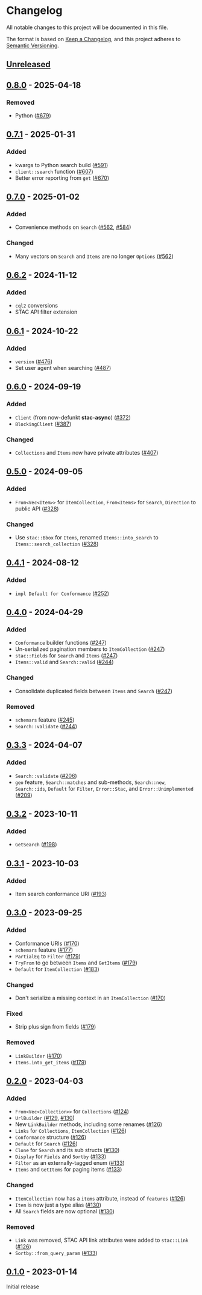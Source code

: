# Changelog

All notable changes to this project will be documented in this file.

The format is based on [Keep a Changelog](https://keepachangelog.com/en/1.0.0/), and this project adheres to [Semantic Versioning](https://semver.org/spec/v2.0.0.html).

## [Unreleased]

## [0.8.0] - 2025-04-18

### Removed

- Python ([#679](https://github.com/stac-utils/rustac/pull/679))

## [0.7.1] - 2025-01-31

### Added

- kwargs to Python search build ([#591](https://github.com/stac-utils/rustac/pull/591))
- `client::search` function ([#607](https://github.com/stac-utils/rustac/pull/607))
- Better error reporting from `get` ([#670](https://github.com/stac-utils/rustac/pull/670))

## [0.7.0] - 2025-01-02

### Added

- Convenience methods on `Search` ([#562](https://github.com/stac-utils/rustac/pull/562), [#584](https://github.com/stac-utils/rustac/pull/584))

### Changed

- Many vectors on `Search` and `Items` are no longer `Options` ([#562](https://github.com/stac-utils/rustac/pull/562))

## [0.6.2] - 2024-11-12

### Added

- `cql2` conversions
- STAC API filter extension

## [0.6.1] - 2024-10-22

### Added

- `version` ([#476](https://github.com/stac-utils/rustac/pull/476))
- Set user agent when searching ([#487](https://github.com/stac-utils/rustac/pull/487))

## [0.6.0] - 2024-09-19

### Added

- `Client` (from now-defunkt **stac-async**) ([#372](https://github.com/stac-utils/rustac/pull/372))
- `BlockingClient` ([#387](https://github.com/stac-utils/rustac/pull/387))

### Changed

- `Collections` and `Items` now have private attributes ([#407](https://github.com/stac-utils/rustac/pull/407))

## [0.5.0] - 2024-09-05

### Added

- `From<Vec<Item>>` for `ItemCollection`, `From<Items>` for `Search`, `Direction` to public API ([#328](https://github.com/stac-utils/rustac/pull/328))

### Changed

- Use `stac::Bbox` for `Items`, renamed `Items::into_search` to `Items::search_collection` ([#328](https://github.com/stac-utils/rustac/pull/328))

## [0.4.1] - 2024-08-12

### Added

- `impl Default for Conformance` ([#252](https://github.com/stac-utils/rustac/pull/252))

## [0.4.0] - 2024-04-29

### Added

- `Conformance` builder functions ([#247](https://github.com/stac-utils/rustac/pull/247))
- Un-serialized pagination members to `ItemCollection` ([#247](https://github.com/stac-utils/rustac/pull/247))
- `stac::Fields` for `Search` and `Items` ([#247](https://github.com/stac-utils/rustac/pull/247))
- `Items::valid` and `Search::valid` ([#244](https://github.com/stac-utils/rustac/pull/244))

### Changed

- Consolidate duplicated fields between `Items` and `Search` ([#247](https://github.com/stac-utils/rustac/pull/247))

### Removed

- `schemars` feature ([#245](https://github.com/stac-utils/rustac/pull/245))
- `Search::validate` ([#244](https://github.com/stac-utils/rustac/pull/244))

## [0.3.3] - 2024-04-07

### Added

- `Search::validate` ([#206](https://github.com/stac-utils/rustac/pull/206))
- `geo` feature, `Search::matches` and sub-methods, `Search::new`, `Search::ids`, `Default` for `Filter`, `Error::Stac`, and `Error::Unimplemented` ([#209](https://github.com/stac-utils/rustac/pull/209))

## [0.3.2] - 2023-10-11

### Added

- `GetSearch` ([#198](https://github.com/stac-utils/rustac/pull/198))

## [0.3.1] - 2023-10-03

### Added

- Item search conformance URI ([#193](https://github.com/stac-utils/rustac/pull/193))

## [0.3.0] - 2023-09-25

### Added

- Conformance URIs ([#170](https://github.com/stac-utils/rustac/pull/170))
- `schemars` feature ([#177](https://github.com/stac-utils/rustac/pull/177))
- `PartialEq` to `Filter` ([#179](https://github.com/stac-utils/rustac/pull/179))
- `TryFrom` to go between `Items` and `GetItems` ([#179](https://github.com/stac-utils/rustac/pull/179))
- `Default` for `ItemCollection` ([#183](https://github.com/stac-utils/rustac/pull/183))

### Changed

- Don't serialize a missing context in an `ItemCollection` ([#170](https://github.com/stac-utils/rustac/pull/170))

### Fixed

- Strip plus sign from fields ([#179](https://github.com/stac-utils/rustac/pull/179))

### Removed

- `LinkBuilder` ([#170](https://github.com/stac-utils/rustac/pull/170))
- `Items.into_get_items` ([#179](https://github.com/stac-utils/rustac/pull/179))

## [0.2.0] - 2023-04-03

### Added

- `From<Vec<Collection>>` for `Collections` ([#124](https://github.com/stac-utils/rustac/pull/124))
- `UrlBuilder` ([#129](https://github.com/stac-utils/rustac/pull/129), [#130](https://github.com/stac-utils/rustac/pull/130))
- New `LinkBuilder` methods, including some renames ([#126](https://github.com/stac-utils/rustac/pull/126))
- `Links` for `Collections`, `ItemCollection` ([#126](https://github.com/stac-utils/rustac/pull/126))
- `Conformance` structure ([#126](https://github.com/stac-utils/rustac/pull/126))
- `Default` for `Search` ([#126](https://github.com/stac-utils/rustac/pull/126))
- `Clone` for `Search` and its sub structs ([#130](https://github.com/stac-utils/rustac/pull/130))
- `Display` for `Fields` and `Sortby` ([#133](https://github.com/stac-utils/rustac/pull/133))
- `Filter` as an externally-tagged enum ([#133](https://github.com/stac-utils/rustac/pull/133))
- `Items` and `GetItems` for paging items ([#133](https://github.com/stac-utils/rustac/pull/133))

### Changed

- `ItemCollection` now has a `items` attribute, instead of `features` ([#126](https://github.com/stac-utils/rustac/pull/126))
- `Item` is now just a type alias ([#130](https://github.com/stac-utils/rustac/pull/130))
- All `Search` fields are now optional ([#130](https://github.com/stac-utils/rustac/pull/130))

### Removed

- `Link` was removed, STAC API link attributes were added to `stac::Link` ([#126](https://github.com/stac-utils/rustac/pull/126))
- `Sortby::from_query_param` ([#133](https://github.com/stac-utils/rustac/pull/133))

## [0.1.0] - 2023-01-14

Initial release

[unreleased]: https://github.com/stac-utils/rustac/compare/stac-api-v0.8.0...main
[0.8.0]: https://github.com/stac-utils/rustac/compare/stac-api-v0.7.1...stac-api-v0.8.0
[0.7.1]: https://github.com/stac-utils/rustac/compare/stac-api-v0.7.0...stac-api-v0.7.1
[0.7.0]: https://github.com/stac-utils/rustac/compare/stac-api-v0.6.2...stac-api-v0.7.0
[0.6.2]: https://github.com/stac-utils/rustac/compare/stac-api-v0.6.1...stac-api-v0.6.2
[0.6.1]: https://github.com/stac-utils/rustac/compare/stac-api-v0.6.0...stac-api-v0.6.1
[0.6.0]: https://github.com/stac-utils/rustac/compare/stac-api-v0.5.0...stac-api-v0.6.0
[0.5.0]: https://github.com/stac-utils/rustac/compare/stac-api-v0.4.1...stac-api-v0.5.0
[0.4.1]: https://github.com/stac-utils/rustac/compare/stac-api-v0.4.0...stac-api-v0.4.1
[0.4.0]: https://github.com/stac-utils/rustac/compare/stac-api-v0.3.3...stac-api-v0.4.0
[0.3.3]: https://github.com/stac-utils/rustac/compare/stac-api-v0.3.2...stac-api-v0.3.3
[0.3.2]: https://github.com/stac-utils/rustac/compare/stac-api-v0.3.1...stac-api-v0.3.2
[0.3.1]: https://github.com/stac-utils/rustac/compare/stac-api-v0.3.0...stac-api-v0.3.1
[0.3.0]: https://github.com/stac-utils/rustac/compare/stac-api-v0.2.0...stac-api-v0.3.0
[0.2.0]: https://github.com/stac-utils/rustac/compare/stac-api-v0.1.0...stac-api-v0.2.0
[0.1.0]: https://github.com/stac-utils/rustac/releases/tag/stac-api-v0.1.0

<!-- markdownlint-disable-file MD024 -->
